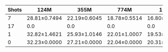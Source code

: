 |   Shots | 124M         | 355M         | 774M         | 1.5B         | 1.3B         | 2.7B         | 6B           |
|---------|--------------|--------------|--------------|--------------|--------------|--------------|--------------|
|       7 | 28.81±0.7494 | 22.19±0.6045 | 18.78±0.5514 | 16.80±0.3464 | 0.0          | 0.0          | 0.0          |
|      17 | 0.0          | 0.0          | 0.0          | 0.0          | 15.53±0.1914 | 13.70±0.2461 | 11.72±0.1956 |
|       1 | 32.82±1.4621 | 25.93±1.0146 | 22.01±1.0007 | 19.53±1.0042 | 18.09±0.7072 | 15.79±0.5970 | 13.42±0.5488 |
|       0 | 32.23±0.0000 | 27.21±0.0000 | 22.04±0.0000 | 20.31±0.0000 | 18.94±0.0000 | 16.12±0.0000 | 13.80±0.0000 |